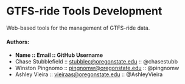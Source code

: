 # GTFS-ride Tools Development
Web-based tools for the management of GTFS-ride data.

#### Authors:
- **Name :: Email :: GitHub Username**
- Chase Stubblefield :: stubblec@oregonstate.edu :: @chasestubb
- Winston Pingnomo :: pingnomw@oregonstate.edu :: @pingnomw
- Ashley Vieira :: vieiraas@oregonstate.edu :: @AshleyVieira

